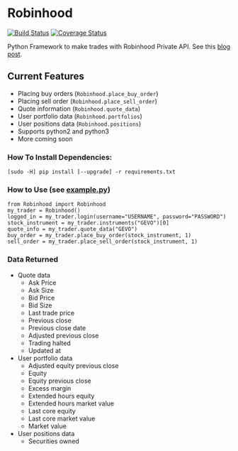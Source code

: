 # Robinhood

[![Build Status][]][Travis CI] [![Coverage Status][]][Coveralls]

Python Framework to make trades with Robinhood Private API.
See this [blog post][].

## Current Features
- Placing buy orders (`Robinhood.place_buy_order`)
- Placing sell order (`Robinhood.place_sell_order`)
- Quote information (`Robinhood.quote_data`)
- User portfolio data (`Robinhood.portfolios`)
- User positions data (`Robinhood.positions`)
- Supports python2 and python3
- More coming soon

### How To Install Dependencies:
    [sudo -H] pip install [--upgrade] -r requirements.txt

### How to Use (see [example.py][])

    from Robinhood import Robinhood
    my_trader = Robinhood()
    logged_in = my_trader.login(username="USERNAME", password="PASSWORD")
    stock_instrument = my_trader.instruments("GEVO")[0]
    quote_info = my_trader.quote_data("GEVO")
    buy_order = my_trader.place_buy_order(stock_instrument, 1)
    sell_order = my_trader.place_sell_order(stock_instrument, 1)

### Data Returned
- Quote data
  - Ask Price
  - Ask Size
  - Bid Price
  - Bid Size
  - Last trade price
  - Previous close
  - Previous close date
  - Adjusted previous close
  - Trading halted
  - Updated at
- User portfolio data
  - Adjusted equity previous close
  - Equity
  - Equity previous close
  - Excess margin
  - Extended hours equity
  - Extended hours market value
  - Last core equity
  - Last core market value
  - Market value
- User positions data
  - Securities owned

[blog post]: https://medium.com/@rohanpai25/reversing-robinhood-free-accessible-automated-stock-trading-f40fba1e7d8b
[Build Status]: https://travis-ci.org/Dahca/Robinhood.svg?branch=master
[Coverage Status]: https://coveralls.io/repos/github/Dahca/Robinhood/badge.svg?branch=master
[Coveralls]: https://coveralls.io/github/Dahca/Robinhood?branch=master
[example.py]: https://github.com/Jamonek/Robinhood/blob/master/example.py
[Travis CI]: https://travis-ci.org/Dahca/Robinhood
